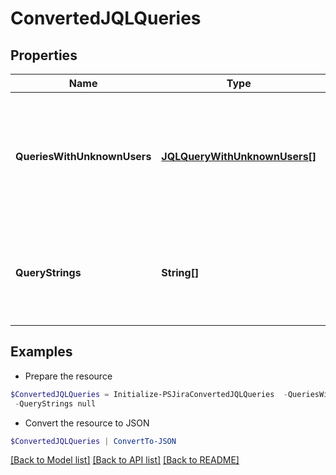 # ConvertedJQLQueries
## Properties

Name | Type | Description | Notes
------------ | ------------- | ------------- | -------------
**QueriesWithUnknownUsers** | [**JQLQueryWithUnknownUsers[]**](JQLQueryWithUnknownUsers.md) | List of queries containing user information that could not be mapped to an existing user | [optional] 
**QueryStrings** | **String[]** | The list of converted query strings with account IDs in place of user identifiers. | [optional] 

## Examples

- Prepare the resource
```powershell
$ConvertedJQLQueries = Initialize-PSJiraConvertedJQLQueries  -QueriesWithUnknownUsers null `
 -QueryStrings null
```

- Convert the resource to JSON
```powershell
$ConvertedJQLQueries | ConvertTo-JSON
```

[[Back to Model list]](../README.md#documentation-for-models) [[Back to API list]](../README.md#documentation-for-api-endpoints) [[Back to README]](../README.md)

